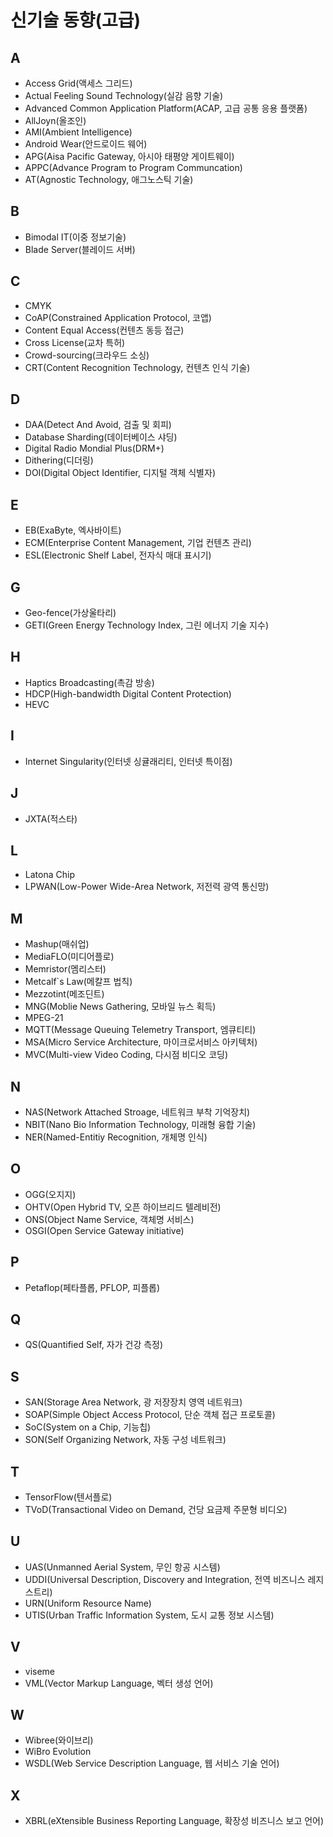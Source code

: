 # 신기술 동향(고급)

## A

* Access Grid(액세스 그리드)
* Actual Feeling Sound Technology(실감 음향 기술)
* Advanced Common Application Platform(ACAP, 고급 공통 응용 플랫폼)
* AllJoyn(올조인)
* AMI(Ambient Intelligence)
* Android Wear(안드로이드 웨어)
* APG(Aisa Pacific Gateway, 아시아 태평양 게이트웨이)
* APPC(Advance Program to Program Communcation)
* AT(Agnostic Technology, 애그노스틱 기술)

## B

* Bimodal IT(이중 정보기술)
* Blade Server(블레이드 서버)

## C

* CMYK
* CoAP(Constrained Application Protocol, 코앱)
* Content Equal Access(컨텐츠 동등 접근)
* Cross License(교차 특허)
* Crowd-sourcing(크라우드 소싱)
* CRT(Content Recognition Technology, 컨텐츠 인식 기술)

## D

* DAA(Detect And Avoid, 검출 및 회피)
* Database Sharding(데이터베이스 샤딩)
* Digital Radio Mondial Plus(DRM+)
* Dithering(디더링)
* DOI(Digital Object Identifier, 디지털 객체 식별자)

## E

* EB(ExaByte, 엑사바이트)
* ECM(Enterprise Content Management, 기업 컨텐츠 관리)
* ESL(Electronic Shelf Label, 전자식 매대 표시기)

## G

* Geo-fence(가상울타리)
* GETI(Green Energy Technology Index, 그린 에너지 기술 지수)

## H

* Haptics Broadcasting(촉감 방송)
* HDCP(High-bandwidth Digital Content Protection)
* HEVC

## I

* Internet Singularity(인터넷 싱귤래리티, 인터넷 특이점)

## J

* JXTA(적스타)

## L

* Latona Chip
* LPWAN(Low-Power Wide-Area Network, 저전력 광역 통신망)

## M

* Mashup(매쉬업)
* MediaFLO(미디어플로)
* Memristor(멤리스터)
* Metcalf`s Law(메칼프 법칙)
* Mezzotint(메조딘트)
* MNG(Moblie News Gathering, 모바일 뉴스 획득)
* MPEG-21
* MQTT(Message Queuing Telemetry Transport, 엠큐티티)
* MSA(Micro Service Architecture, 마이크로서비스 아키텍처)
* MVC(Multi-view Video Coding, 다시점 비디오 코딩)

## N

* NAS(Network Attached Stroage, 네트워크 부착 기억장치)
* NBIT(Nano Bio Information Technology, 미래형 융합 기술)
* NER(Named-Entitiy Recognition, 개체명 인식)

## O

* OGG(오지지)
* OHTV(Open Hybrid TV, 오픈 하이브리드 텔레비전)
* ONS(Object Name Service, 객체명 서비스)
* OSGI(Open Service Gateway initiative)

## P

* Petaflop(페타플롭, PFLOP, 피플롭)

## Q

* QS(Quantified Self, 자가 건강 측정)

## S

* SAN(Storage Area Network, 광 저장장치 영역 네트워크)
* SOAP(Simple Object Access Protocol, 단순 객체 접근 프로토콜)
* SoC(System on a Chip, 기능칩)
* SON(Self Organizing Network, 자동 구성 네트워크)

## T

* TensorFlow(텐서플로)
* TVoD(Transactional Video on Demand, 건당 요금제 주문형 비디오)

## U

* UAS(Unmanned Aerial System, 무인 항공 시스템)
* UDDI(Universal Description, Discovery and Integration, 전역 비즈니스 레지스트리)
* URN(Uniform Resource Name)
* UTIS(Urban Traffic Information System, 도시 교통 정보 시스템)

## V

* viseme
* VML(Vector Markup Language, 벡터 생성 언어)

## W

* Wibree(와이브리)
* WiBro Evolution
* WSDL(Web Service Description Language, 웹 서비스 기술 언어)

## X

* XBRL(eXtensible Business Reporting Language, 확장성 비즈니스 보고 언어)

